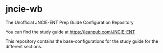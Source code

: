 # jncie-wb
The Unofficial JNCIE-ENT Prep Guide Configuration Repository

You can find the study guide at https://leanpub.com/JNCIE-ENT

This repository contains the base-configurations for the study guide for the different sections.
